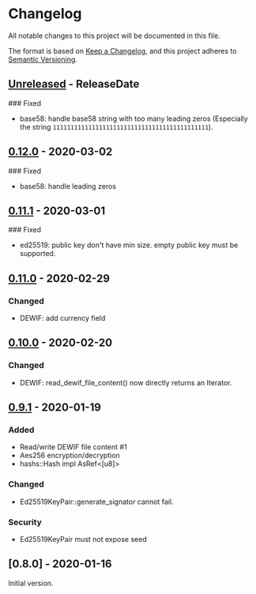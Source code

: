 # Changelog

All notable changes to this project will be documented in this file.

The format is based on [Keep a Changelog](https://keepachangelog.com/en/1.0.0/),
and this project adheres to [Semantic Versioning](https://semver.org/spec/v2.0.0.html).

<!-- next-header -->

## [Unreleased] - ReleaseDate

### Fixed

- base58: handle base58 string with too many leading zeros (Especially the string `11111111111111111111111111111111111111111111`).

## [0.12.0] - 2020-03-02

### Fixed

- base58: handle leading zeros

## [0.11.1] - 2020-03-01

### Fixed

- ed25519: public key don't have min size. empty public key must be supported.

## [0.11.0] - 2020-02-29

### Changed

- DEWIF: add currency field

## [0.10.0] - 2020-02-20

### Changed

- DEWIF: read_dewif_file_content() now directly returns an Iterator.

## [0.9.1] - 2020-01-19

### Added

- Read/write DEWIF file content #1
- Aes256 encryption/decryption
- hashs::Hash impl AsRef<[u8]>

### Changed

- Ed25519KeyPair::generate_signator cannot fail.

### Security

- Ed25519KeyPair must not expose seed

## [0.8.0] - 2020-01-16

Initial version.

<!-- next-url -->
[Unreleased]: https://git.duniter.org/libs/dup-crypto-rs/compare/v0.12.0...HEAD
[0.12.0]: https://git.duniter.org/libs/dup-crypto-rs/compare/v0.11.1...v0.12.0
[0.11.1]: https://git.duniter.org/libs/dup-crypto-rs/compare/v0.11.0...v0.11.1
[0.11.0]: https://git.duniter.org/libs/dup-crypto-rs/compare/v0.10.0...v0.11.0
[0.10.0]: https://git.duniter.org/libs/dup-crypto-rs/compare/v0.9.1...v0.10.0
[0.9.1]: https://git.duniter.org/libs/dup-crypto-rs/compare/v0.8.0...v0.9.1
